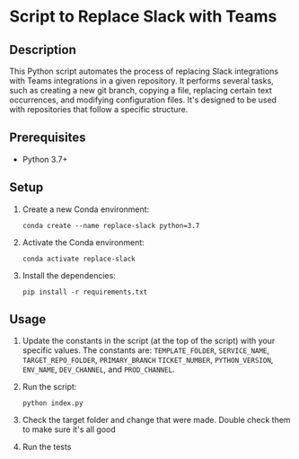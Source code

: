 # Script to Replace Slack with Teams

## Description

This Python script automates the process of replacing Slack integrations with Teams integrations in a given repository. It performs several tasks, such as creating a new git branch, copying a file, replacing certain text occurrences, and modifying configuration files. It's designed to be used with repositories that follow a specific structure.

## Prerequisites

- Python 3.7+

## Setup

1. Create a new Conda environment:

   ```
   conda create --name replace-slack python=3.7
   ```

2. Activate the Conda environment:

   ```
   conda activate replace-slack
   ```

3. Install the dependencies:

   ```
   pip install -r requirements.txt
   ```

## Usage

1. Update the constants in the script (at the top of the script) with your specific values. The constants are: `TEMPLATE_FOLDER`, `SERVICE_NAME`, `TARGET_REPO_FOLDER`, `PRIMARY_BRANCH` `TICKET_NUMBER`, `PYTHON_VERSION`, `ENV_NAME`, `DEV_CHANNEL`, and `PROD_CHANNEL`.

2. Run the script:

   ```
   python index.py
   ```

3. Check the target folder and change that were made. Double check them to make sure it's all good
4. Run the tests
